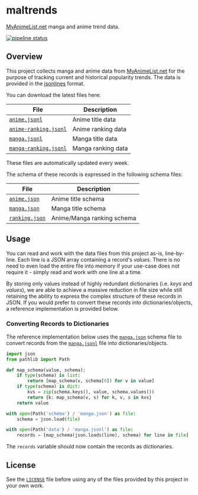 # maltrends

[MyAnimeList.net] manga and anime trend data.

[![pipeline status](https://gitlab.com/x4ku/maltrends/badges/main/pipeline.svg)](https://gitlab.com/x4ku/maltrends/-/commits/main)

## Overview

This project collects manga and anime data from [MyAnimeList.net] for the
purpose of tracking current and historical popularity trends. The data is
provided in the [jsonlines] format.

You can download the latest files here:

| File                    | Description        |
| ----------------------- | ------------------ |
| [`anime.jsonl`]         | Anime title data   |
| [`anime-ranking.jsonl`] | Anime ranking data |
| [`manga.jsonl`]         | Manga title data   |
| [`manga-ranking.jsonl`] | Manga ranking data |

These files are automatically updated every week.

The schema of these records is expressed in the following schema files:

| File             | Description                |
| ---------------- | -------------------------- |
| [`anime.json`]   | Anime title schema         |
| [`manga.json`]   | Manga title schema         |
| [`ranking.json`] | Anime/Manga ranking schema |

## Usage

You can read and work with the data files from this project as-is, line-by-line.
Each line is a JSON array containing a record's *values*. There is no need to
even load the entire file into memory if your use-case does not require it -
simply read and work with one line at a time.

By storing only values instead of highly redundant dictionaries (i.e. *keys* and
*values*), we are able to achieve a massive reduction in file size while still
retaining the ability to express the complex structure of these records in JSON.
If you would prefer to convert these records into dictionaries/objects, a
reference implementation is provided below.

### Converting Records to Dictionaries

The reference implementation below uses the [`manga.json`] schema file to
convert records from the [`manga.jsonl`] file into dictionaries/objects.

```py
import json
from pathlib import Path

def map_schema(value, schema):
    if type(schema) is list:
        return [map_schema(v, schema[0]) for v in value]
    if type(schema) is dict:
        kvs = zip(schema.keys(), value, schema.values())
        return {k: map_schema(v, s) for k, v, s in kvs}
    return value

with open(Path('schema') / 'manga.json') as file:
    schema = json.load(file)

with open(Path('data') / 'manga.jsonl') as file:
    records = [map_schema(json.loads(line), schema) for line in file]
```

The `records` variable should now contain the records as dictionaries.

## License

See the [`LICENSE`] file before using any of the files provided by this project
in your own work.


<!-- links -->

[`LICENSE`]: LICENSE
[`anime.json`]: schema/anime.json
[`anime.jsonl`]: data/anime.jsonl
[`anime-ranking.jsonl`]: data/anime-ranking.jsonl
[`manga.json`]: schema/manga.json
[`manga.jsonl`]: data/manga.jsonl
[`manga-ranking.jsonl`]: data/anime-ranking.jsonl
[`ranking.json`]: schema/ranking.json

[MyAnimeList.net]: https://myanimelist.net
[jsonlines]: https://jsonlines.org/
